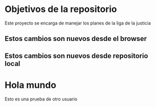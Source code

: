 # Objetivos de la repositorio

Este proyecto se encarga de manejar los planes de la liga de la justicia


## Estos cambios son nuevos desde el browser
## Estos cambios son nuevos desde repositorio local

# Hola mundo
Esto es una prueba de otro usuario
